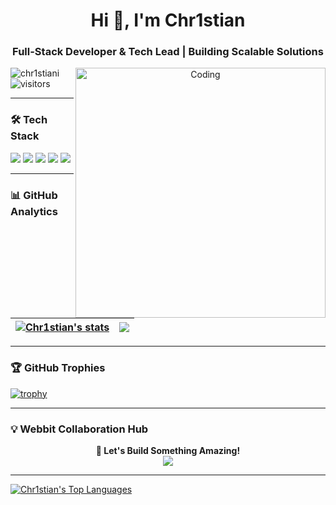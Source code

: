 <h1 align="center">Hi 👋, I'm Chr1stian</h1>
<h3 align="center">Full-Stack Developer & Tech Lead | Building Scalable Solutions</h3> 

<p align="center">
  <img align="right" alt="Coding" width="400" src="https://media.tenor.com/YUzRkMOL-3EAAAAC/programming-computer-frog.gif">
  
  <p align="left"> 
    <img src="https://komarev.com/ghpvc/?username=chr1stiani&label=Profile%20views&color=0e75b6&style=flat" alt="chr1stiani" />
    <img src="https://visitor-badge.laobi.icu/badge?page_id=chr1stiani.chr1stiani" alt="visitors"/> 
  </p>
</p>

---

### 🛠 Tech Stack
<p align="left">
  <a href="https://angular.io" target="_blank"><img src="https://img.shields.io/badge/Angular-DD0031?style=for-the-badge&logo=angular&logoColor=white"></a>
  <a href="https://reactjs.org/" target="_blank"><img src="https://img.shields.io/badge/React-20232A?style=for-the-badge&logo=react&logoColor=61DAFB"></a>
  <a href="https://nextjs.org/" target="_blank"><img src="https://img.shields.io/badge/Next.js-000000?style=for-the-badge&logo=nextdotjs&logoColor=white"></a>
  <a href="https://nodejs.org" target="_blank"><img src="https://img.shields.io/badge/Node.js-339933?style=for-the-badge&logo=nodedotjs&logoColor=white"></a>
  <a href="https://www.typescriptlang.org/" target="_blank"><img src="https://img.shields.io/badge/TypeScript-007ACC?style=for-the-badge&logo=typescript&logoColor=white"></a>
</p>

---

### 📊 GitHub Analytics
| <a href="https://github.com/chr1stiani"><img align="center" src="https://github-readme-stats.vercel.app/api?username=chr1stiani&show_icons=true&theme=tokyonight&hide_border=true" alt="Chr1stian's stats" /></a> | <a href="https://github.com/chr1stiani"><img align="center" src="https://github-readme-streak-stats.herokuapp.com/?user=chr1stiani&theme=dark&hide_border=true" /></a> |
| ------------- | ------------- |

---

### 🏆 GitHub Trophies
[![trophy](https://github-profile-trophy.vercel.app/?username=chr1stiani&theme=onedark&row=2&column=3)](https://github.com/ryo-ma/github-profile-trophy)

---

### 💡 Webbit Collaboration Hub
<p align="center">
  <strong>🚀 Let's Build Something Amazing!</strong><br>
  <a href="mailto:info@webbit.agency">
    <img src="https://img.shields.io/badge/IDEAS%40WEB-Collaborate-blue?style=for-the-badge&logo=protonmail&logoColor=white">
  </a>
</p>

---

[![Chr1stian's Top Languages](https://github-readme-stats.vercel.app/api/top-langs/?username=chr1stiani&layout=compact&theme=tokyonight)](https://github.com/chr1stiani)
